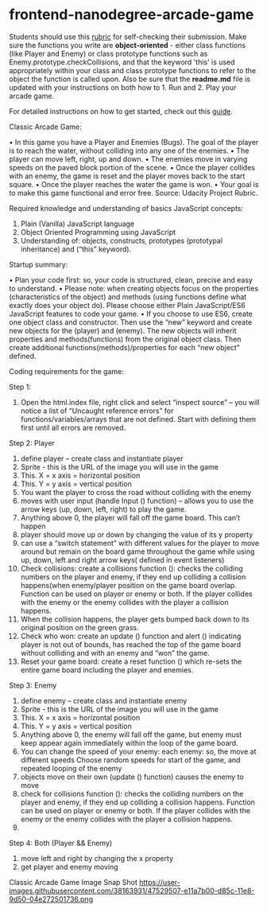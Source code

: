 frontend-nanodegree-arcade-game
===============================

Students should use this [rubric](https://review.udacity.com/#!/projects/2696458597/rubric) for self-checking their submission. Make sure the functions you write are **object-oriented** - either class functions (like Player and Enemy) or class prototype functions such as Enemy.prototype.checkCollisions, and that the keyword 'this' is used appropriately within your class and class prototype functions to refer to the object the function is called upon. Also be sure that the **readme.md** file is updated with your instructions on both how to 1. Run and 2. Play your arcade game.

For detailed instructions on how to get started, check out this [guide](https://docs.google.com/document/d/1v01aScPjSWCCWQLIpFqvg3-vXLH2e8_SZQKC8jNO0Dc/pub?embedded=true).


Classic Arcade Game: 

•	In this game you have a Player and Enemies (Bugs). The goal of the player is to reach the water, without colliding into any one of the enemies. 
•	The player can move left, right, up and down. 
•	The enemies move in varying speeds on the paved block portion of the scene. 
•	Once the player collides with an enemy, the game is reset and the player moves back to the start square.
•	Once the player reaches the water the game is won. 
•	Your goal is to make this game functional and error free.
Source: Udacity Project Rubric.

Required knowledge and understanding of basics JavaScript concepts:
1.	Plain (Vanilla) JavaScript language
2.	Object Oriented Programming using JavaScript
3.	Understanding of: objects, constructs, prototypes (prototypal inheritance) and (“this” keyword).

Startup summary:

•	Plan your code first: so, your code is structured, clean, precise and easy to understand.
•	Please note: when creating objects focus on the properties (characteristics of the object) and methods (using functions define what exactly does your object do). Please choose either Plain JavaScript/ES6 JavaScript features to code your game.
•	If you choose to use ES6, create one object class and constructor. Then use the “new” keyword and create new objects for the (player) and (enemy). The new objects will inherit properties and methods(functions) from the original object class. Then create additional functions(methods)/properties for each “new object” defined.



Coding requirements for the game:

Step 1: 

1. Open the html.index file, right click and select “inspect source” – you will notice a list of  “Uncaught reference errors” for functions/variables/arrays that are not defined. Start with defining them first until all errors are removed.

Step 2: Player 

1.	define player – create class and instantiate player
2.	Sprite - this is the URL of the image you will use in the game
3.	This. X = x axis = horizontal position
4.	This. Y = y axis = vertical position
5.	You want the player to cross the road without colliding with the enemy
6.	moves with user input (handle Input () function) – allows you to use the arrow keys (up, down, left, right) to play the game. 
7.	Anything above 0, the player will fall off the game board. This can’t happen
8.	player should move up or down by changing the value of its y property
9.	can use a “switch statement” with different values for the player to move around but remain on the board game throughout the game while using up, down, left and right arrow keys( defined in event listeners)
10.	Check collisions: create a collisions function ():  checks the colliding numbers on the player and enemy, if they end up colliding a collision happens(when enemy/player position on the game board overlap. Function can be used on player or enemy or both. If the player collides with the enemy or the enemy collides with the player a collision happens. 
11.	When the collision happens, the player gets bumped back down to its original position on the green grass.
12.	Check who won: create an update () function and alert () indicating player is not out of bounds, has reached the top of the game board without colliding and with an enemy and “won” the game.
13.	Reset your game board: create a reset function () which re-sets the entire game board including the player and enemies.


Step 3: Enemy 

1.	define enemy – create class and instantiate enemy
2.	Sprite - this is the URL of the image you will use in the game
3.	This. X = x axis = horizontal position
4.	This. Y = y axis = vertical position
5.	Anything above 0, the enemy will fall off the game, but enemy must keep appear again immediately within the loop of the game board.
6.	You can change the speed of your enemy: each enemy: so, the move at different speeds
Choose random speeds for start of the game, and repeated looping of the enemy
7.	objects move on their own (update () function) causes the enemy to move
8.	check for collisions function ():  checks the colliding numbers on the player and enemy, if they end up colliding a collision happens. Function can be used on player or enemy or both. If the player collides with the enemy or the enemy collides with the player a collision happens. 
9.	


Step 4: Both (Player && Enemy) 

1.	move left and right by changing the x property
2.	get player and enemy moving

Classic Arcade Game Image Snap Shot
https://user-images.githubusercontent.com/38163931/47529507-e11a7b00-d85c-11e8-9d50-04e272501736.png
